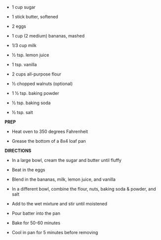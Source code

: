 -   1 cup sugar

-   1 stick butter, softened

-   2 eggs

-   1 cup (2 medium) bananas, mashed

-   1/3 cup milk

-   ½ tsp. lemon juice

-   1 tsp. vanilla

-   2 cups all-purpose flour

-   ½ chopped walnuts (optional)

-   1 ½ tsp. baking powder

-   ½ tsp. baking soda

-   ½ tsp. salt

**PREP**

-   Heat oven to 350 degrees Fahrenheit

-   Grease the bottom of a 8x4 loaf pan

**DIRECTIONS**

-   In a large bowl, cream the sugar and butter until fluffy

-   Beat in the eggs

-   Blend in the bananas, milk, lemon juice, and vanilla

-   In a different bowl, combine the flour, nuts, baking soda & powder,
    and salt

-   Add to the wet mixture and stir until moistened

-   Pour batter into the pan

-   Bake for 50-60 minutes

-   Cool in pan for 5 minutes before removing
